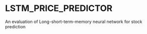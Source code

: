 # LSTM_PRICE_PREDICTOR

An evaluation of Long-short-term-memory neural network for stock prediction
